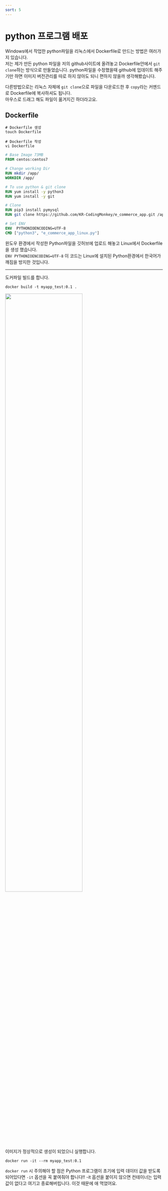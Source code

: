 ```yaml
---
sort: 5 
---
```


# python 프로그램 배포


Windows에서 작업한 python파일을 리눅스에서 Dockerfile로 만드는 방법은 여러가지 있습니다.<br/>
저는 제가 만든 python 파일을 저의 github사이트에 올려놓고 Dockerfile안에서 `git clone`하는 방식으로 만들었습니다.
python파일을 수정했을때 github에 업데이트 해주기만 하면 이미지 버전관리를 따로 하지 않아도 되니 편하지 않을까 생각해봤습니다.<br/>

다른방법으로는 리눅스 자체에 `git clone`으로 파일을 다운로드한 후 `copy`라는 커멘드로 Dockerfile에 복사하셔도 됩니다.<br/>마우스로 드래그 해도 파일이 옮겨지긴 하더라고요.
<br/>

## Dockerfile


```linux
# Dockerfile 생성
touch Dockerfile

# Dockerfile 작성
vi Dockerfile
```

```Dockerfile
# Base Image 73MB
FROM centos:centos7

# Change working Dir
RUN mkdir /app/
WORKDIR /app/

# To use python & git clone
RUN yum install -y python3
RUN yum install -y git

# Clone
RUN pip3 install pymysql
RUN git clone https://github.com/KR-CodingMonkey/e_commerce_app.git /app/

# Set ENV
ENV  PYTHONIOENCODING=UTF-8
CMD ["python3", "e_commerce_app_linux.py"]
```

윈도우 환경에서 작성한 Python파일을 깃허브에 업로드 해놓고 Linux에서 Dockerfile을 생성 했습니다.<br/>
`ENV PYTHONIOENCODING=UTF-8` 이 코드는 Linux에 설치된 Python환경에서 한국어가 깨짐을 방지한 것입니다.

---

도커파일 빌드를 합니다.
```
docker build -t myapp_test:0.1 .
```

<img src="https://user-images.githubusercontent.com/76420201/104558559-59f88e00-5686-11eb-8051-e8de728c7673.GIF" width="70%"><br/>
이미지가 정상적으로 생성이 되었으니 실행합니다. 

```
docker run -it --rm myapp_test:0.1
```

`docker run` 시 주의해야 할 점은 Python 프로그램이 초기에 입력 데이터 값을 받도록 되어있다면 `-it` 옵션을 꼭 붙여줘야 합니다!! -it 옵션을 붙이지 않으면 컨테이너는 입력값이 없다고 여기고 종료해버립니다. 이것 때문에 애 먹었어요.


